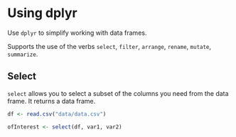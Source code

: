 # Using dplyr
Use `dplyr` to simplify working with data frames.

Supports the use of the verbs `select`, `filter`, `arrange`, `rename`, `mutate`, `summarize`.

## Select
`select` allows you to select a subset of the columns you need from the data frame. It returns a data frame.

```R
df <- read.csv("data/data.csv")

ofInterest <- select(df, var1, var2)
```
